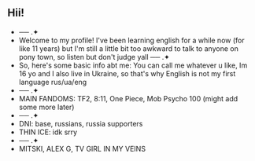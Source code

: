 ## Hii!

- ── .✦
- Welcome to my profile! I've been learning english for a while now (for like 11 years) but I'm still a little bit too awkward to talk to anyone on pony town, so listen but don't judge yall
 ── .✦
- So, here's some basic info abt me: You can call me whatever u like, Im 16 yo and I also live in Ukraine, so that's why English is not my first language
rus/ua/eng
- ── .✦
- MAIN FANDOMS: TF2, 8:11, One Piece, Mob Psycho 100 (might add some more later)
- ── .✦
- DNI: base, russians, russia supporters
- THIN ICE: idk srry
- ── .✦
- MITSKI, ALEX G, TV GIRL IN MY VEINS
<!--
**na0han/na0han** is a ✨ _special_ ✨ repository because its `README.md` (this file) appears on your GitHub profile.

Here are some ideas to get you started:

- 🔭 I’m currently working on ...
- 🌱 I’m currently learning ...
- 👯 I’m looking to collaborate on ...
- 🤔 I’m looking for help with ...
- 💬 Ask me about ...
- 📫 How to reach me: ...
- 😄 Pronouns: ...
- ⚡ Fun fact: ...
-->
